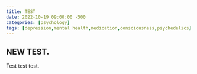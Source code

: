 ```yaml
---
title: TEST
date: 2022-10-19 09:00:00 -500
categories: [psychology]
tags: [depression,mental health,medication,consciousness,psychedelics]
---
```


## NEW TEST.

Test test test.
